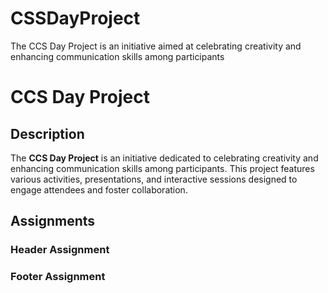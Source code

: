 # CSSDayProject
The CCS Day Project is an initiative aimed at celebrating creativity and enhancing communication skills among participants
# CCS Day Project

## Description

The **CCS Day Project** is an initiative dedicated to celebrating creativity and enhancing communication skills among participants. This project features various activities, presentations, and interactive sessions designed to engage attendees and foster collaboration.

## Assignments

### Header Assignment
### Footer Assignment

